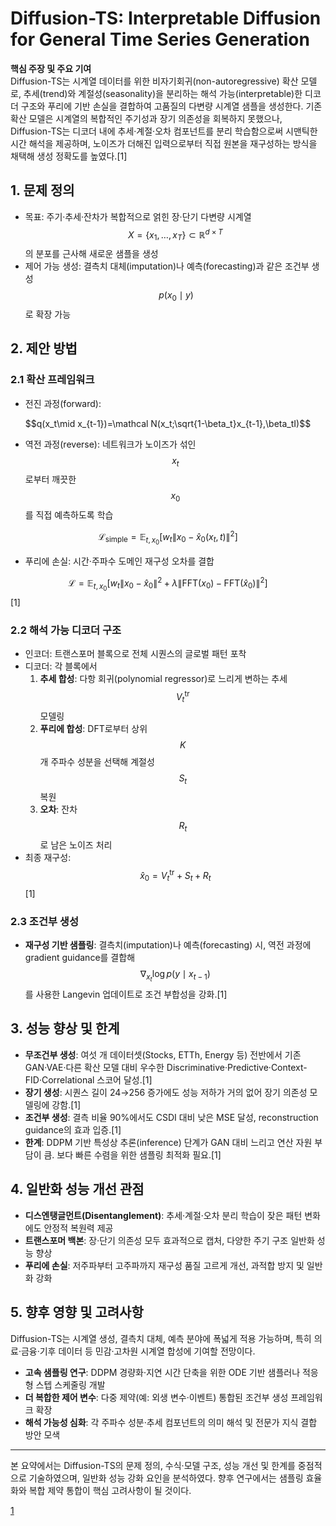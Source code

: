 # Diffusion-TS: Interpretable Diffusion for General Time Series Generation

**핵심 주장 및 주요 기여**  
Diffusion-TS는 시계열 데이터를 위한 비자기회귀(non-autoregressive) 확산 모델로, 추세(trend)와 계절성(seasonality)을 분리하는 해석 가능(interpretable)한 디코더 구조와 푸리에 기반 손실을 결합하여 고품질의 다변량 시계열 샘플을 생성한다. 기존 확산 모델은 시계열의 복합적인 주기성과 장기 의존성을 회복하지 못했으나, Diffusion-TS는 디코더 내에 추세·계절·오차 컴포넌트를 분리 학습함으로써 시맨틱한 시간 해석을 제공하며, 노이즈가 더해진 입력으로부터 직접 원본을 재구성하는 방식을 채택해 생성 정확도를 높였다.[1]

## 1. 문제 정의  
- 목표: 주기·추세·잔차가 복합적으로 얽힌 장·단기 다변량 시계열 $$X = \{x_1, \dots, x_T\}\subset\mathbb R^{d\times T}$$의 분포를 근사해 새로운 샘플을 생성  
- 제어 가능 생성: 결측치 대체(imputation)나 예측(forecasting)과 같은 조건부 생성 $$\,p(x_0\mid y)$$로 확장 가능  

## 2. 제안 방법  
### 2.1 확산 프레임워크  
- 전진 과정(forward):  

$$q(x_t\mid x_{t-1})=\mathcal N(x_t;\sqrt{1-\beta_t}x_{t-1},\beta_tI)$$  

- 역전 과정(reverse): 네트워크가 노이즈가 섞인 $$x_t$$로부터 깨끗한 $$x_0$$를 직접 예측하도록 학습  

$$\mathcal L_{\mathrm{simple}} = \mathbb E_{t,x_0}\bigl[w_t\|x_0 - \hat x_0(x_t,t)\|^2\bigr]$$  

- 푸리에 손실: 시간·주파수 도메인 재구성 오차를 결합  

$$\mathcal L = \mathbb E_{t,x_0}\bigl[w_t\|x_0-\hat x_0\|^2 + \lambda\|\mathrm{FFT}(x_0)-\mathrm{FFT}(\hat x_0)\|^2\bigr]$$ [1]

### 2.2 해석 가능 디코더 구조  
- 인코더: 트랜스포머 블록으로 전체 시퀀스의 글로벌 패턴 포착  
- 디코더: 각 블록에서  
  1) **추세 합성**: 다항 회귀(polynomial regressor)로 느리게 변하는 추세 $$V^{\text{tr}}_t$$ 모델링  
  2) **푸리에 합성**: DFT로부터 상위 $$K$$개 주파수 성분을 선택해 계절성 $$S_t$$ 복원  
  3) **오차**: 잔차 $$R_t$$로 남은 노이즈 처리  
- 최종 재구성: $$\hat x_0 = V^{\text{tr}}_t + S_t + R_t$$[1]

### 2.3 조건부 생성  
- **재구성 기반 샘플링**: 결측치(imputation)나 예측(forecasting) 시, 역전 과정에 gradient guidance를 결합해  
  $$\nabla_{x_t}\log p(y\mid x_{t-1})$$ 를 사용한 Langevin 업데이트로 조건 부합성을 강화.[1]

## 3. 성능 향상 및 한계  
- **무조건부 생성**: 여섯 개 데이터셋(Stocks, ETTh, Energy 등) 전반에서 기존 GAN·VAE·다른 확산 모델 대비 우수한 Discriminative·Predictive·Context-FID·Correlational 스코어 달성.[1]
- **장기 생성**: 시퀀스 길이 24→256 증가에도 성능 저하가 거의 없어 장기 의존성 모델링에 강함.[1]
- **조건부 생성**: 결측 비율 90%에서도 CSDI 대비 낮은 MSE 달성, reconstruction guidance의 효과 입증.[1]
- **한계**: DDPM 기반 특성상 추론(inference) 단계가 GAN 대비 느리고 연산 자원 부담이 큼. 보다 빠른 수렴을 위한 샘플링 최적화 필요.[1]

## 4. 일반화 성능 개선 관점  
- **디스엔탱글먼트(Disentanglement)**: 추세·계절·오차 분리 학습이 잦은 패턴 변화에도 안정적 복원력 제공  
- **트랜스포머 백본**: 장·단기 의존성 모두 효과적으로 캡처, 다양한 주기 구조 일반화 성능 향상  
- **푸리에 손실**: 저주파부터 고주파까지 재구성 품질 고르게 개선, 과적합 방지 및 일반화 강화  

## 5. 향후 영향 및 고려사항  
Diffusion-TS는 시계열 생성, 결측치 대체, 예측 분야에 폭넓게 적용 가능하며, 특히 의료·금융·기후 데이터 등 민감·고차원 시계열 합성에 기여할 전망이다.  
- **고속 샘플링 연구**: DDPM 경량화·지연 시간 단축을 위한 ODE 기반 샘플러나 적응형 스텝 스케줄링 개발  
- **더 복합한 제어 변수**: 다중 제약(예: 외생 변수·이벤트) 통합된 조건부 생성 프레임워크 확장  
- **해석 가능성 심화**: 각 주파수 성분·추세 컴포넌트의 의미 해석 및 전문가 지식 결합 방안 모색

---  
본 요약에서는 Diffusion-TS의 문제 정의, 수식·모델 구조, 성능 개선 및 한계를 중점적으로 기술하였으며, 일반화 성능 강화 요인을 분석하였다. 향후 연구에서는 샘플링 효율화와 복합 제약 통합이 핵심 고려사항이 될 것이다.

[1](https://ppl-ai-file-upload.s3.amazonaws.com/web/direct-files/attachments/65988149/5e5c8208-6686-40f5-8b56-f19aba048aff/2403.01742v3.pdf)

